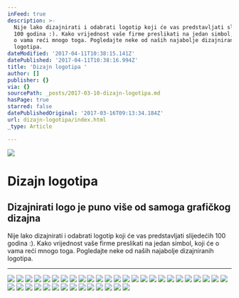 ```yaml
---
inFeed: true
description: >-
  Nije lako dizajnirati i odabrati logotip koji će vas predstavljati slijedećih
  100 godina :). Kako vrijednost vaše firme preslikati na jedan simbol, koji će
  o vama reći mnogo toga. Pogledajte neke od naših najabolje dizajniranih
  logotipa.
dateModified: '2017-04-11T10:38:15.141Z'
datePublished: '2017-04-11T10:38:16.994Z'
title: 'Dizajn logotipa '
author: []
publisher: {}
via: {}
sourcePath: _posts/2017-03-10-dizajn-logotipa.md
hasPage: true
starred: false
datePublishedOriginal: '2017-03-16T09:13:34.184Z'
url: dizajn-logotipa/index.html
_type: Article

---
```

![](https://the-grid-user-content.s3-us-west-2.amazonaws.com/1bc34ad1-e01d-4553-947e-0ac836a66c0a.jpg)

# Dizajn logotipa 

## Dizajnirati logo je puno više od samoga grafičkog dizajna

Nije lako dizajnirati i odabrati logotip koji će vas predstavljati slijedećih 100 godina :). Kako vrijednost vaše firme preslikati na jedan simbol, koji će o vama reći mnogo toga. Pogledajte neke od naših najabolje dizajniranih logotipa.

---

![](https://the-grid-user-content.s3-us-west-2.amazonaws.com/88d0e048-7e80-4d19-b390-f23963a47edd.jpg)
![](https://the-grid-user-content.s3-us-west-2.amazonaws.com/1795d37e-bf18-4541-80ca-c7bab17f5656.jpg)
![](https://the-grid-user-content.s3-us-west-2.amazonaws.com/1ea39940-40be-45da-af83-b1c387691f40.jpg)
![](https://the-grid-user-content.s3-us-west-2.amazonaws.com/c2bf5b12-ffa2-4e62-bfe9-f345c04676e3.jpg)
![](https://the-grid-user-content.s3-us-west-2.amazonaws.com/22bfc620-e7d5-4702-8bd8-ed4bc703d838.jpg)
![](https://the-grid-user-content.s3-us-west-2.amazonaws.com/bc1fafbe-4f8e-406a-9adf-80987c45cab4.jpg)
![](https://the-grid-user-content.s3-us-west-2.amazonaws.com/fe621821-7fb4-4c1b-8d4f-1833c8cdd39d.jpg)
![](https://the-grid-user-content.s3-us-west-2.amazonaws.com/ca00109e-2cf7-482f-a3dd-12e8a25a7796.jpg)
![](https://the-grid-user-content.s3-us-west-2.amazonaws.com/865076c2-ac9f-4c03-9ea9-a2f5738e189d.jpg)
![](https://the-grid-user-content.s3-us-west-2.amazonaws.com/947e3ad1-83d4-4081-8239-65aa66deb463.jpg)
![](https://the-grid-user-content.s3-us-west-2.amazonaws.com/b4fdd9c7-1ce1-4269-963f-e9319bdf030c.jpg)
![](https://the-grid-user-content.s3-us-west-2.amazonaws.com/41d18f42-3e1c-45f2-82a9-51242a70d2a9.jpg)
![](https://the-grid-user-content.s3-us-west-2.amazonaws.com/afca6909-e453-46da-8ff6-3569e1e05619.jpg)
![](https://the-grid-user-content.s3-us-west-2.amazonaws.com/8b903301-9d50-4bee-8d03-a3b2ecdfe55e.jpg)
![](https://the-grid-user-content.s3-us-west-2.amazonaws.com/ee57b716-d1fc-408e-bd59-3b3f1e14bf65.jpg)
![](https://the-grid-user-content.s3-us-west-2.amazonaws.com/206a6bf1-b5e1-4d10-86b4-c0d76474c0bc.jpg)
![](https://the-grid-user-content.s3-us-west-2.amazonaws.com/809fe614-4123-4b17-a0d8-9fddd86ad428.jpg)
![](https://the-grid-user-content.s3-us-west-2.amazonaws.com/0a30bbca-69cf-496a-8208-857f60ea61f8.jpg)
![](https://the-grid-user-content.s3-us-west-2.amazonaws.com/96737435-01ae-48c4-8a89-689efc9ee12f.jpg)
![](https://the-grid-user-content.s3-us-west-2.amazonaws.com/0a6649be-a14c-4f68-8ba3-265b4123fed3.jpg)
![](https://the-grid-user-content.s3-us-west-2.amazonaws.com/ebc31aea-7dc5-4573-94f6-f12568af129b.jpg)
![](https://the-grid-user-content.s3-us-west-2.amazonaws.com/028980bb-e31e-434f-a107-c343c23ead66.jpg)
![](https://the-grid-user-content.s3-us-west-2.amazonaws.com/beef3db2-2217-461e-bcbc-ddd4177bcb5b.jpg)
![](https://the-grid-user-content.s3-us-west-2.amazonaws.com/793ccf39-84e5-4bec-944b-6bd7c6ba2d32.jpg)
![](https://the-grid-user-content.s3-us-west-2.amazonaws.com/3cde59f0-e275-4001-885c-93ce6e43f9b5.jpg)
![](https://the-grid-user-content.s3-us-west-2.amazonaws.com/0ff0b53d-440f-42b1-a075-a818ba9931f2.jpg)
![](https://the-grid-user-content.s3-us-west-2.amazonaws.com/193cca3f-9918-46b9-9442-24121c95cbdc.jpg)
![](https://the-grid-user-content.s3-us-west-2.amazonaws.com/486960f3-22c9-4368-8e70-823ccf0c66bd.jpg)
![](https://the-grid-user-content.s3-us-west-2.amazonaws.com/bc9b108a-3592-4df6-b08f-180d26bf9da2.jpg)
![](https://the-grid-user-content.s3-us-west-2.amazonaws.com/a3f1d993-a173-4917-917f-0379fbf992d9.jpg)
![](https://the-grid-user-content.s3-us-west-2.amazonaws.com/83ae5c3b-3e6c-47d8-ba80-473b1ba65d37.jpg)
![](https://the-grid-user-content.s3-us-west-2.amazonaws.com/94cf4fba-f008-4c0c-af46-082cfef5806e.jpg)
![](https://the-grid-user-content.s3-us-west-2.amazonaws.com/285bb799-ee1b-42ae-8fef-10bbf01fa11b.jpg)
![](https://the-grid-user-content.s3-us-west-2.amazonaws.com/4929f44d-9ead-4714-a0d7-1bb98fd4dbf9.jpg)
![](https://the-grid-user-content.s3-us-west-2.amazonaws.com/085dfc50-71dd-456e-ac12-12ac6b63d92f.jpg)
![](https://the-grid-user-content.s3-us-west-2.amazonaws.com/f079a80f-51f3-47ab-8fe7-7d5bfabe78af.jpg)
![](https://the-grid-user-content.s3-us-west-2.amazonaws.com/52f06768-bf7d-4c2f-9cbe-fc994d0e6266.jpg)
![](https://the-grid-user-content.s3-us-west-2.amazonaws.com/17dde30f-3555-4d36-a465-0da8b24a4b44.jpg)
![](https://the-grid-user-content.s3-us-west-2.amazonaws.com/2d7a5577-71df-4010-a2d1-b7e0c0073bcd.jpg)